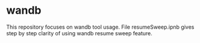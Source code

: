 # wandb

This repository focuses on wandb tool usage. File resumeSweep.ipnb gives step by step clarity of using
wandb resume sweep feature. 

